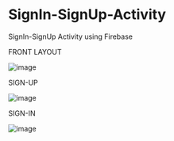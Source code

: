 # SignIn-SignUp-Activity
SignIn-SignUp Activity using Firebase

FRONT LAYOUT

![image](https://user-images.githubusercontent.com/63442418/80997742-6a9e0680-8e5f-11ea-8d7b-8fc5a6a66281.png)

SIGN-UP

![image](https://user-images.githubusercontent.com/63442418/80998588-d46ae000-8e60-11ea-80b9-f152c84ff442.png)

SIGN-IN

![image](https://user-images.githubusercontent.com/63442418/80998773-26136a80-8e61-11ea-8eea-f6984f142d30.png)

